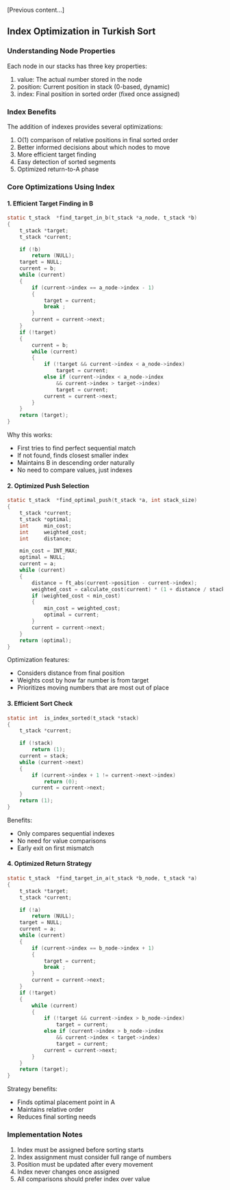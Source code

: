 [Previous content...]

## Index Optimization in Turkish Sort

### Understanding Node Properties
Each node in our stacks has three key properties:
1. value: The actual number stored in the node
2. position: Current position in stack (0-based, dynamic)
3. index: Final position in sorted order (fixed once assigned)

### Index Benefits
The addition of indexes provides several optimizations:
1. O(1) comparison of relative positions in final sorted order
2. Better informed decisions about which nodes to move
3. More efficient target finding
4. Easy detection of sorted segments
5. Optimized return-to-A phase

### Core Optimizations Using Index

#### 1. Efficient Target Finding in B
```c
static t_stack	*find_target_in_b(t_stack *a_node, t_stack *b)
{
	t_stack	*target;
	t_stack	*current;

	if (!b)
		return (NULL);
	target = NULL;
	current = b;
	while (current)
	{
		if (current->index == a_node->index - 1)
		{
			target = current;
			break ;
		}
		current = current->next;
	}
	if (!target)
	{
		current = b;
		while (current)
		{
			if (!target && current->index < a_node->index)
				target = current;
			else if (current->index < a_node->index
				&& current->index > target->index)
				target = current;
			current = current->next;
		}
	}
	return (target);
}
```

Why this works:
- First tries to find perfect sequential match
- If not found, finds closest smaller index
- Maintains B in descending order naturally
- No need to compare values, just indexes

#### 2. Optimized Push Selection
```c
static t_stack	*find_optimal_push(t_stack *a, int stack_size)
{
	t_stack	*current;
	t_stack	*optimal;
	int		min_cost;
	int		weighted_cost;
	int		distance;

	min_cost = INT_MAX;
	optimal = NULL;
	current = a;
	while (current)
	{
		distance = ft_abs(current->position - current->index);
		weighted_cost = calculate_cost(current) * (1 + distance / stack_size);
		if (weighted_cost < min_cost)
		{
			min_cost = weighted_cost;
			optimal = current;
		}
		current = current->next;
	}
	return (optimal);
}
```

Optimization features:
- Considers distance from final position
- Weights cost by how far number is from target
- Prioritizes moving numbers that are most out of place

#### 3. Efficient Sort Check
```c
static int	is_index_sorted(t_stack *stack)
{
	t_stack	*current;

	if (!stack)
		return (1);
	current = stack;
	while (current->next)
	{
		if (current->index + 1 != current->next->index)
			return (0);
		current = current->next;
	}
	return (1);
}
```

Benefits:
- Only compares sequential indexes
- No need for value comparisons
- Early exit on first mismatch

#### 4. Optimized Return Strategy
```c
static t_stack	*find_target_in_a(t_stack *b_node, t_stack *a)
{
	t_stack	*target;
	t_stack	*current;

	if (!a)
		return (NULL);
	target = NULL;
	current = a;
	while (current)
	{
		if (current->index == b_node->index + 1)
		{
			target = current;
			break ;
		}
		current = current->next;
	}
	if (!target)
	{
		while (current)
		{
			if (!target && current->index > b_node->index)
				target = current;
			else if (current->index > b_node->index
				&& current->index < target->index)
				target = current;
			current = current->next;
		}
	}
	return (target);
}
```

Strategy benefits:
- Finds optimal placement point in A
- Maintains relative order
- Reduces final sorting needs

### Implementation Notes
1. Index must be assigned before sorting starts
2. Index assignment must consider full range of numbers
3. Position must be updated after every movement
4. Index never changes once assigned
5. All comparisons should prefer index over value
